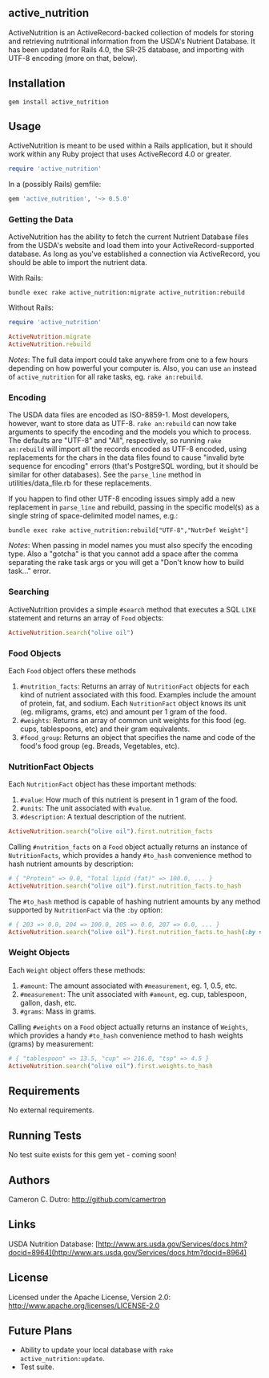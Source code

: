 ## active_nutrition

ActiveNutrition is an ActiveRecord-backed collection of models for storing and retrieving nutritional information from the USDA's Nutrient Database. It has been updated for Rails 4.0, the SR-25 database, and importing with UTF-8 encoding (more on that, below).

## Installation

`gem install active_nutrition`

## Usage

ActiveNutrition is meant to be used within a Rails application, but it should work within any Ruby project that uses ActiveRecord 4.0 or greater.

```ruby
require 'active_nutrition'
```

In a (possibly Rails) gemfile:

```ruby
gem 'active_nutrition', '~> 0.5.0'
```

### Getting the Data

ActiveNutrition has the ability to fetch the current Nutrient Database files from the USDA's website and load them into your ActiveRecord-supported database.  As long as you've established a connection via ActiveRecord, you should be able to import the nutrient data.

With Rails:

`bundle exec rake active_nutrition:migrate active_nutrition:rebuild`

Without Rails:

```ruby
require 'active_nutrition'

ActiveNutrition.migrate
ActiveNutrition.rebuild
```

_Notes_: The full data import could take anywhere from one to a few hours depending on how powerful your computer is. Also, you can use `an` instead of `active_nutrition` for all rake tasks, eg. `rake an:rebuild`.

### Encoding

The USDA data files are encoded as ISO-8859-1. Most developers, however, want to store data as UTF-8. `rake an:rebuild` can now take arguments to specify the encoding and the models you which to process. The defaults are "UTF-8" and "All", respectively, so running `rake an:rebuild` will import all the records encoded as UTF-8 encoded, using replacements for the chars in the data files found to cause "invalid byte sequence for encoding" errors (that's PostgreSQL wording, but it should be similar for other databases). See the `parse_line` method in utilities/data_file.rb for these replacements. 

If you happen to find other UTF-8 encoding issues simply add a new replacement in `parse_line` and rebuild, passing in the specific model(s) as a single string of space-delimited model names, e.g.:

`bundle exec rake active_nutrition:rebuild["UTF-8","NutrDef Weight"]`

_Notes_: When passing in model names you must also specify the encoding type. Also a "gotcha" is that you cannot add a space after the comma separating the rake task args or you will get a "Don't know how to build task..." error.

### Searching

ActiveNutrition provides a simple `#search` method that executes a SQL `LIKE` statement and returns an array of `Food` objects:

```ruby
ActiveNutrition.search("olive oil")
```

### Food Objects

Each `Food` object offers these methods

1.  `#nutrition_facts`: Returns an array of `NutritionFact` objects for each kind of nutrient associated with this food.  Examples include the amount of protein, fat, and sodium.  Each `NutritionFact` object knows its unit (eg. miligrams, grams, etc) and amount per 1 gram of the food.
2.  `#weights`: Returns an array of common unit weights for this food (eg. cups, tablespoons, etc) and their gram equivalents.
3.  `#food_group`: Returns an object that specifies the name and code of the food's food group (eg. Breads, Vegetables, etc).

### NutritionFact Objects

Each `NutritionFact` object has these important methods:

1.  `#value`: How much of this nutrient is present in 1 gram of the food.
2.  `#units`: The unit associated with `#value`.
3.  `#description`: A textual description of the nutrient.

```ruby
ActiveNutrition.search("olive oil").first.nutrition_facts
```

Calling `#nutrition_facts` on a `Food` object actually returns an instance of `NutritionFacts`, which provides a handy `#to_hash` convenience method to hash nutrient amounts by description:

```ruby
# { "Protein" => 0.0, "Total lipid (fat)" => 100.0, ... }
ActiveNutrition.search("olive oil").first.nutrition_facts.to_hash
```

The `#to_hash` method is capable of hashing nutrient amounts by any method supported by `NutritionFact` via the `:by` option:

```ruby
# { 203 => 0.0, 204 => 100.0, 205 => 0.0, 207 => 0.0, ... }
ActiveNutrition.search("olive oil").first.nutrition_facts.to_hash(:by => :nutrition_number)
```

### Weight Objects

Each `Weight` object offers these methods:

1.  `#amount`: The amount associated with `#measurement`, eg. 1, 0.5, etc.
2.  `#measurement`: The unit associated with `#amount`, eg. cup, tablespoon, gallon, dash, etc.
3.  `#grams`: Mass in grams.

Calling `#weights` on a `Food` object actually returns an instance of `Weights`, which provides a handy `#to_hash` convenience method to hash weights (grams) by measurement:

```ruby
# { "tablespoon" => 13.5, "cup" => 216.0, "tsp" => 4.5 }
ActiveNutrition.search("olive oil").first.weights.to_hash
```

## Requirements

No external requirements.

## Running Tests

No test suite exists for this gem yet - coming soon!

## Authors

Cameron C. Dutro: http://github.com/camertron

## Links
USDA Nutrition Database: [http://www.ars.usda.gov/Services/docs.htm?docid=8964](http://www.ars.usda.gov/Services/docs.htm?docid=8964)

## License

Licensed under the Apache License, Version 2.0: http://www.apache.org/licenses/LICENSE-2.0

## Future Plans

* Ability to update your local database with `rake active_nutrition:update`.
* Test suite.